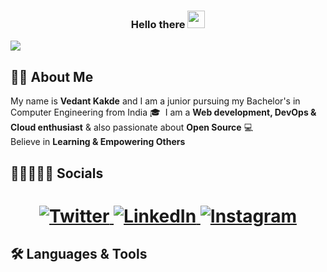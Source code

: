 <h3 align="center"> Hello there <img src="https://media.giphy.com/media/hvRJCLFzcasrR4ia7z/giphy.gif" width="28"></h3>

<img align="center" src="-github-banner.png">

## 👨‍💻 About Me
My name is **Vedant Kakde** and I am a junior pursuing my Bachelor's in Computer Engineering from India 🎓 &nbsp;I am a **Web development, DevOps & Cloud enthusiast** & also passionate about **Open Source** 💻 &nbsp; <br>Believe in **Learning & Empowering Others**

## 👨🏼‍🤝‍👨🏼 Socials

<h1 align = "center">
  
  <a href="https://twitter.com/vedantstwt" target="_blank"><img alt="Twitter" title="Twitter" src="https://img.shields.io/badge/-Twitter-1DA1F2?style=for-the-badge&logo=twitter&logoColor=white"/>
</a> <a href="https://www.linkedin.com/in/vedant-kakde/" target="_blank"><img alt="LinkedIn" title="LinkedIn" src="https://img.shields.io/badge/LinkedIn-%230077B5.svg?&style=for-the-badge&logo=linkedin&logoColor=white"/>
</a> <a href="https://dev.to/kverma_dev" target="_blank"><img alt="Instagram" title="Instagram" src="https://img.shields.io/badge/Instagram-E4405F?style=for-the-badge&logo=instagram&logoColor=white" />
</a>
</h1>
  
## 🛠 Languages & Tools 
